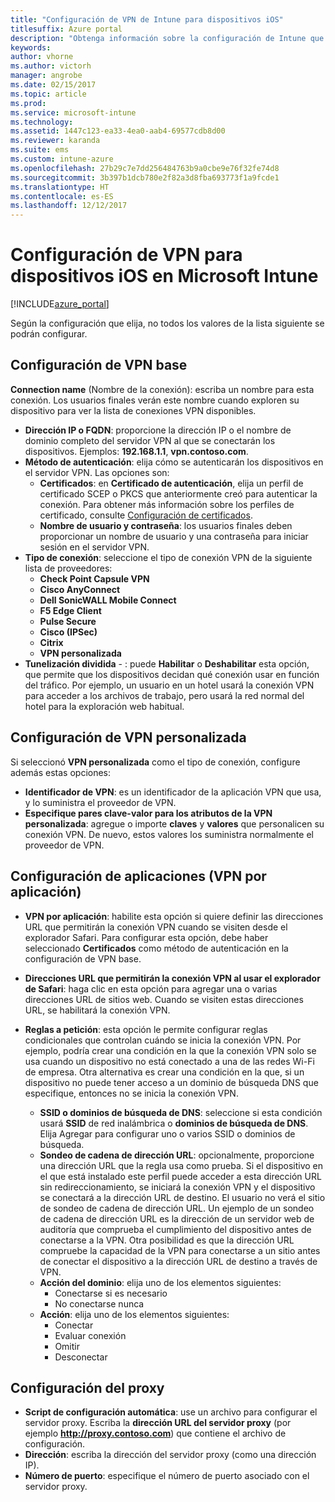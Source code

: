 ```yaml
---
title: "Configuración de VPN de Intune para dispositivos iOS"
titlesuffix: Azure portal
description: "Obtenga información sobre la configuración de Intune que puede usar para configurar conexiones VPN en dispositivos iOS\"."
keywords: 
author: vhorne
ms.author: victorh
manager: angrobe
ms.date: 02/15/2017
ms.topic: article
ms.prod: 
ms.service: microsoft-intune
ms.technology: 
ms.assetid: 1447c123-ea33-4ea0-aab4-69577cdb8d00
ms.reviewer: karanda
ms.suite: ems
ms.custom: intune-azure
ms.openlocfilehash: 27b29c7e7dd256484763b9a0cbe9e76f32fe74d8
ms.sourcegitcommit: 3b397b1dcb780e2f82a3d8fba693773f1a9fcde1
ms.translationtype: HT
ms.contentlocale: es-ES
ms.lasthandoff: 12/12/2017
---
```

# <a name="vpn-settings-for-ios-devices-in-microsoft-intune"></a>Configuración de VPN para dispositivos iOS en Microsoft Intune

[!INCLUDE[azure_portal](./includes/azure_portal.md)]

Según la configuración que elija, no todos los valores de la lista siguiente se podrán configurar.

## <a name="base-vpn-settings"></a>Configuración de VPN base


**Connection name** (Nombre de la conexión): escriba un nombre para esta conexión. Los usuarios finales verán este nombre cuando exploren su dispositivo para ver la lista de conexiones VPN disponibles.
- **Dirección IP o FQDN**: proporcione la dirección IP o el nombre de dominio completo del servidor VPN al que se conectarán los dispositivos. Ejemplos: **192.168.1.1**, **vpn.contoso.com**.
- **Método de autenticación**: elija cómo se autenticarán los dispositivos en el servidor VPN. Las opciones son:
    - **Certificados**: en **Certificado de autenticación**, elija un perfil de certificado SCEP o PKCS que anteriormente creó para autenticar la conexión. Para obtener más información sobre los perfiles de certificado, consulte [Configuración de certificados](certificates-configure.md).
    - **Nombre de usuario y contraseña**: los usuarios finales deben proporcionar un nombre de usuario y una contraseña para iniciar sesión en el servidor VPN.
- **Tipo de conexión**: seleccione el tipo de conexión VPN de la siguiente lista de proveedores:
    - **Check Point Capsule VPN**
    - **Cisco AnyConnect**
    - **Dell SonicWALL Mobile Connect**
    - **F5 Edge Client**
    - **Pulse Secure**
    - **Cisco (IPSec)**
    - **Citrix**
    - **VPN personalizada**
- **Tunelización dividida** - : puede **Habilitar** o **Deshabilitar** esta opción, que permite que los dispositivos decidan qué conexión usar en función del tráfico. Por ejemplo, un usuario en un hotel usará la conexión VPN para acceder a los archivos de trabajo, pero usará la red normal del hotel para la exploración web habitual.


## <a name="custom-vpn-settings"></a>Configuración de VPN personalizada

Si seleccionó **VPN personalizada** como el tipo de conexión, configure además estas opciones:

- **Identificador de VPN**: es un identificador de la aplicación VPN que usa, y lo suministra el proveedor de VPN.
- **Especifique pares clave-valor para los atributos de la VPN personalizada**: agregue o importe **claves** y **valores** que personalicen su conexión VPN. De nuevo, estos valores los suministra normalmente el proveedor de VPN.

## <a name="apps-per-app-vpn-settings"></a>Configuración de aplicaciones (VPN por aplicación)

- **VPN por aplicación**: habilite esta opción si quiere definir las direcciones URL que permitirán la conexión VPN cuando se visiten desde el explorador Safari. Para configurar esta opción, debe haber seleccionado **Certificados** como método de autenticación en la configuración de VPN base.
- **Direcciones URL que permitirán la conexión VPN al usar el explorador de Safari**: haga clic en esta opción para agregar una o varias direcciones URL de sitios web. Cuando se visiten estas direcciones URL, se habilitará la conexión VPN.

- **Reglas a petición**: esta opción le permite configurar reglas condicionales que controlan cuándo se inicia la conexión VPN. Por ejemplo, podría crear una condición en la que la conexión VPN solo se usa cuando un dispositivo no está conectado a una de las redes Wi-Fi de empresa. Otra alternativa es crear una condición en la que, si un dispositivo no puede tener acceso a un dominio de búsqueda DNS que especifique, entonces no se inicia la conexión VPN.

    - **SSID o dominios de búsqueda de DNS**: seleccione si esta condición usará **SSID** de red inalámbrica o **dominios de búsqueda de DNS**. Elija Agregar para configurar uno o varios SSID o dominios de búsqueda.
    - **Sondeo de cadena de dirección URL**: opcionalmente, proporcione una dirección URL que la regla usa como prueba. Si el dispositivo en el que está instalado este perfil puede acceder a esta dirección URL sin redireccionamiento, se iniciará la conexión VPN y el dispositivo se conectará a la dirección URL de destino. El usuario no verá el sitio de sondeo de cadena de dirección URL. Un ejemplo de un sondeo de cadena de dirección URL es la dirección de un servidor web de auditoría que comprueba el cumplimiento del dispositivo antes de conectarse a la VPN. Otra posibilidad es que la dirección URL compruebe la capacidad de la VPN para conectarse a un sitio antes de conectar el dispositivo a la dirección URL de destino a través de VPN.
    - **Acción del dominio**: elija uno de los elementos siguientes:
        - Conectarse si es necesario 
        - No conectarse nunca 
    - **Acción**: elija uno de los elementos siguientes:
        - Conectar 
        - Evaluar conexión 
        - Omitir 
        - Desconectar 


## <a name="proxy-settings"></a>Configuración del proxy

- **Script de configuración automática**: use un archivo para configurar el servidor proxy. Escriba la **dirección URL del servidor proxy** (por ejemplo **http://proxy.contoso.com**) que contiene el archivo de configuración.
- **Dirección**: escriba la dirección del servidor proxy (como una dirección IP).
- **Número de puerto**: especifique el número de puerto asociado con el servidor proxy.
